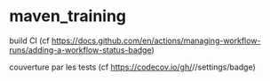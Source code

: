 # maven_training



build CI (cf https://docs.github.com/en/actions/managing-workflow-runs/adding-a-workflow-status-badge)

couverture par les tests (cf https://codecov.io/gh/<your-name>/<your-project>/settings/badge)
